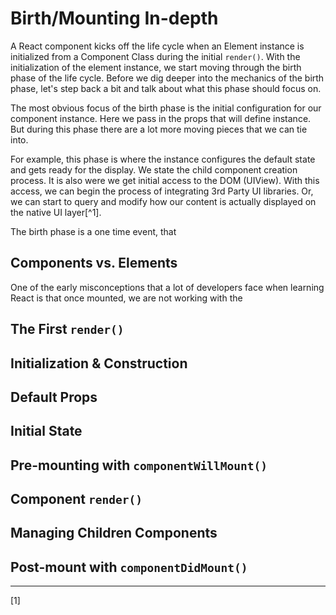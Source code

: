 # Birth/Mounting In-depth
 A React component kicks off the life cycle when an Element instance is initialized from a Component Class during the initial `render()`. With the initialization of the element instance, we start moving through the birth phase of the life cycle. Before we dig deeper into the mechanics of the birth phase, let's step back a bit and talk about what this phase should focus on.
 
 The most obvious focus of the birth phase is the initial configuration for our component instance. Here we pass in the props that will define instance. But during this phase there are a lot more moving pieces that we can tie into. 
 
 For example, this phase is where the instance configures the default state and gets ready for the display. We state the child component creation process. It is also were we get initial access to the DOM (UIView). With this access, we can begin the process of integrating 3rd Party UI libraries. Or, we can start to query and modify how our content is actually displayed on the native UI layer[^1].
 
 The birth phase is a one time event, that 
 
## Components vs. Elements
 One of the early misconceptions that a lot of developers face when learning React is that once mounted, we are not working with the 
 
## The First `render()`
 
## Initialization & Construction

## Default Props

## Initial State

## Pre-mounting with `componentWillMount()`

## Component `render()`

## Managing Children Components

## Post-mount with `componentDidMount()`

 
 

---

[1] 